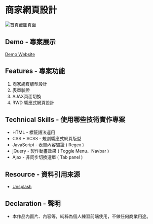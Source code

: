 # 商家網頁設計

![首頁截圖頁面](https://github.com/gn00667340/Web-design/blob/gh-pages/images/home.png)

## Demo - 專案展示

[Demo Website](https://gn00667340.github.io/Web-design/)

## Features - 專案功能

  1. 商家網頁版型設計
  2. 表單驗證
  3. AJAX頁面切換
  4. RWD 響應式網頁設計

## Technical Skills - 使用哪些技術實作專案

- HTML - 標籤語法運用
- CSS + SCSS - 規劃響應式網頁版型
- JavaScript - 表單內容驗證 ( Regex ) 
- jQuery - 製作動畫效果 ( Toggle Menu、Navbar )
- Ajax - 非同步切換選單 ( Tab panel )

## Resource - 資料引用來源

- [Unsplash](https://unsplash.com/)

## Declaration - 聲明

- 本作品內圖片、內容等，純粹為個人練習前端使用，不做任何商業用途。
